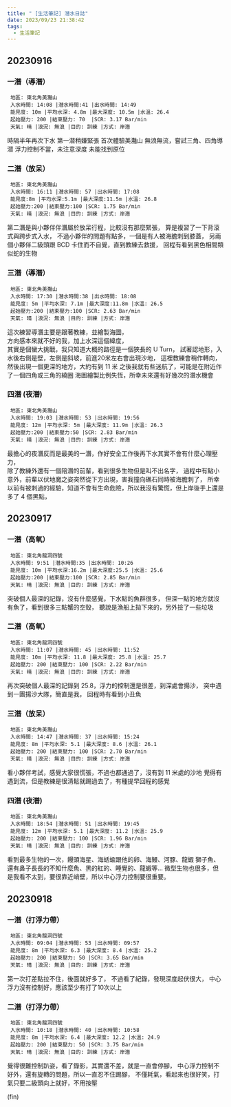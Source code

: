 ```yaml
---
title: " [生活筆記] 潛水日誌"
date: 2023/09/23 21:38:42
tags:
  - 生活筆記
---
```


## 20230916

### 一潛（導潛）

```text
 地區: 東北角美灩山
 入水時間: 14:08 |潛水時間:41 |出水時間: 14:49
 能見度: 10m |平均水深: 4.8m |最大深度: 10.5m |水溫: 26.4
 起始壓力: 200 |結束壓力: 70  |SCR: 3.17 Bar/min
 天氣: 晴 |浪況: 無浪 |目的: 訓練 |方式: 岸潛
```

時隔半年再次下水
第一潜稍嫌緊張
首次體驗美灩山
無浪無流，嘗試三角、四角導潜
浮力控制不當，未注意深度
未能找到原位

### 二潛（放呆）

```text
 地區: 東北角美灩山
 入水時間: 16:11 |潛水時間: 57 |出水時間: 17:08
 能見度:8m |平均水深:5.1m |最大深度:11.5m |水溫: 26.8
 起始壓力:200 |結束壓力:100 |SCR: 1.75 Bar/min
 天氣: 晴 |浪況: 無浪 |目的: 訓練 |方式: 岸潛
```

第二潛是與小夥伴伴潛屬於放呆行程，比較沒有那麼緊張，
算是複習了一下背滾式與跨步式入水，
不過小夥伴的問題有點多，一個是有人被海膽刺到膝蓋，
另兩個小夥伴二級頭跟 BCD 卡住而不自覺，直到教練去救援，
回程有看到黑色相間類似蛇的生物

### 三潛（導潛）

```text
 地區: 東北角美灩山
 入水時間: 17:30 |潛水時間:38 |出水時間: 18:08
 能見度: 5m |平均水深: 7.1m |最大深度:11.8m |水溫: 26.5
 起始壓力:200 |結束壓力:100 |SCR: 2.63 Bar/min
 天氣: 晴 |浪況: 無浪 |目的: 訓練 |方式: 岸潛
```

這次練習導潛主要是跟著教練，並繪製海圖，  
方向感本來就不好的我，加上水深這個緯度，  
其實是個蠻大挑戰，我只知道大概的路徑是一個狹長的 U Turn，
試著認地形，入水後右側是壁，左側是斜坡，前進20米左右會出現沙地，
這裡教練會稍作轉向，然後出現一個更深的地方，大約有到 11 米
之後我就有些迷航了，可能是在附近作了一個四角或三角的繞圈
海圖繪製比例失恆，所幸未來還有好幾次的潛水機會

### 四潛 (夜潛)

```text
 地區: 東北角美灩山
 入水時間: 19:03 |潛水時間: 53 |出水時間: 19:56
 能見度: 12m |平均水深: 5m |最大深度: 11.9m |水溫: 26.3
 起始壓力:200 |結束壓力:50 |SCR: 2.83 Bar/min
 天氣: 晴 |浪況: 無浪 |目的: 訓練 |方式: 岸潛
```

最擔心的夜潛反而是最美的一潛，作好安全工作後再下水其實不會有什麼心理壓力，  
除了教練外還有一個陪潛的前輩，看到很多生物但是叫不出名字，
過程中有點小意外，前輩以伏地魔之姿突然從下方出現，害我撞向礁石同時被海膽刺了，
所幸以前有被刺過的經驗，知道不會有生命危險，所以我沒有驚慌，但上岸後手上還是多了 4 個黑點，

## 20230917

### 一潛（高氧）

```text
 地區: 東北角龍洞四號
 入水時間: 9:51 |潛水時間:35 |出水時間: 10:26
 能見度: 10m |平均水深:16.2m |最大深度:25.5 |水溫: 25.6
 起始壓力:200 |結束壓力:100 |SCR: 2.85 Bar/min
 天氣: 晴 |浪況: 無浪 |目的: 訓練 |方式: 岸潛
```

突破個人最深的記錄，沒有什麼感覺，下水點的魚群很多，
但深一點的地方就沒有魚了，看到很多三點蟹的空殼，
聽說是漁船上拋下來的，另外撿了一些垃圾

### 二潛（高氧）

```text
 地區: 東北角龍洞四號
 入水時間: 11:07 |潛水時間: 45 |出水時間: 11:52
 能見度: 10m |平均水深: 11.8 |最大深度: 25.8 |水溫: 25.7
 起始壓力: 200 |結束壓力: 100 |SCR: 2.22 Bar/min
 天氣: 晴 |浪況: 無浪 |目的: 訓練 |方式: 岸潛
```

再次突破個人最深的記錄到 25.8，浮力的控制還是很差，到深處會揚沙，
突中遇到一團揚沙大隊，簡直是我，
回程時有看到小丑魚

### 三潛（放呆）

```text
 地區: 東北角美灩山
 入水時間: 14:47 |潛水時間: 37 |出水時間: 15:24
 能見度: 8m |平均水深: 5.1 |最大深度: 8.6 |水溫: 26.1
 起始壓力: 200 |結束壓力: 100 |SCR: 2.70 Bar/min
 天氣: 晴 |浪況: 無浪 |目的: 訓練 |方式: 岸潛
```

看小夥伴考試，感覺大家很慌張，不過也都通過了，沒有到 11 米處的沙地
覺得有遇到流，但是教練是很清鬆就踢過去了，有種提早回程的感覺

### 四潛 (夜潛)

```text
 地區: 東北角美灩山
 入水時間: 18:54 |潛水時間: 51 |出水時間: 19:45
 能見度: 12m |平均水深: 5.1 |最大深度: 11.2 |水溫: 25.9
 起始壓力: 200 |結束壓力: 100 |SCR: 1.96 Bar/min
 天氣: 晴 |浪況: 無浪 |目的: 訓練 |方式: 岸潛
```

看到最多生物的一次，饅頭海星、海蛞蝓跟他的卵、海鰻、河豚、龍蝦
獅子魚、還有鼻子長長的不知什麼魚、黑的紅的、睡覺的、龍蝦等…
微型生物也很多，但是我看不太到，要很靠近峭壁，所以中心浮力控制要很重要。  

## 20230918

### 一潛（打浮力帶）

```text
 地區: 東北角龍洞四號
 入水時間: 09:04 |潛水時間: 53 |出水時間: 09:57
 能見度: 8m |平均水深: 6.3 |最大深度: 8.4 |水溫: 25.2
 起始壓力: 200 |結束壓力: 50 |SCR: 3.65 Bar/min
 天氣: 晴 |浪況: 無浪 |目的: 訓練 |方式: 岸潛
```

第一次打差點拉不住，後面就好多了，
不過看了紀錄，發現深度起伏很大，
中心浮力沒有控制好，應該至少有打了10次以上

### 二潛（打浮力帶）

```text
 地區: 東北角龍洞四號
 入水時間: 10:18 |潛水時間: 40 |出水時間: 10:58
 能見度: 8m |平均水深: 6.4 |最大深度: 12.2 |水溫: 24.9
 起始壓力: 200 |結束壓力: 50 |SCR: 3.75 Bar/min
 天氣: 晴 |浪況: 無浪 |目的: 訓練 |方式: 岸潛
```

覺得很難控制趴姿，看了錄影，其實還不差，就是一直會停腳，
中心浮力控制不好外，還有旋轉的問題，所以一直忍不住踢腳，
不僅耗氣，看起來也很好笑，打氣只要二級頭向上就好，不用按壓


(fin)

